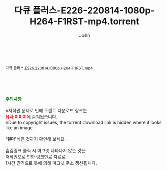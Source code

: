 ﻿---
layout: post
title:  "다큐 플러스-E226-220814-1080p-H264-F1RST-mp4.torrent"
author: John
categories: [ 방송/음악 ]
tags: [  ]
image:  
description: "다큐 플러스-E226-220814-1080p-H264-F1RST-mp4 torrent 정보 공유"
toc: true
toc_sticky: true
---

<br>
<div class="view-img">
<a class="view_image" href="http://torrentmobile61.com/bbs/view_image.php?fn=%2Fdata%2Ffile%2Fmusic%2F3735183265_7fF2okLA_a076a8b2412ecb15f3e5b99fd106d6972660d8a0.jpg" target="_blank"><img alt="" class="img-tag" content="http://torrentmobile61.com/data/file/music/3735183265_7fF2okLA_a076a8b2412ecb15f3e5b99fd106d6972660d8a0.jpg" itemprop="image" src="http://torrentmobile61.com/data/file/music/thumb-3735183265_7fF2okLA_a076a8b2412ecb15f3e5b99fd106d6972660d8a0_835x2212.jpg"/></a></div><div class="view-content" itemprop="description">
<p><span style="font-size:12px;">다큐 플러스.E226.220814.1080p.H264-F1RST.mp4</span> </p> </div>
    
<br><br><br>
<p data-ke-size="size16"><b><span style="color: green;">주의사항</span></b><br /><br />※저작권 문제로 인해 토렌트 다운로드 링크는<br /><b><span style="color: red;">유사 이미지</span></b>에 숨겨뒀습니다.<br />※Due to copyright issues, the torrent download link is hidden where it looks like an image.<br /><br /><b>'설마'</b>싶은 것까지 확인해 보세요.<br /><br />숨김링크 클릭 시 마그넷 나타나지 않는 것은<br />저작권으로 인한 링크만료 자료로<br />1시간 간격으로 봇에 의해 마그넷 주소 갱신됩니다.</p>
